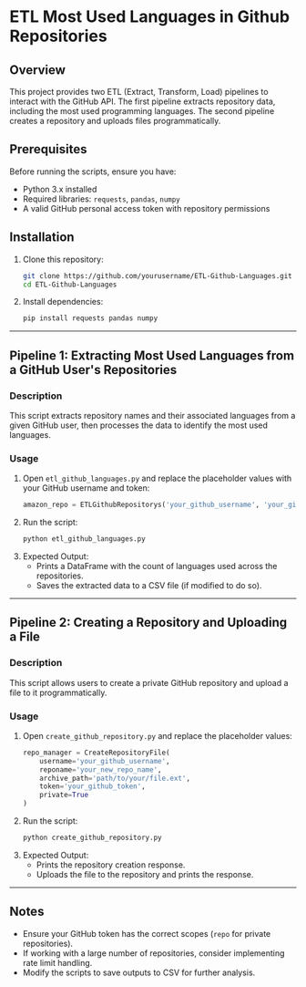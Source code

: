 # ETL Most Used Languages in Github Repositories

## Overview
This project provides two ETL (Extract, Transform, Load) pipelines to interact with the GitHub API. The first pipeline extracts repository data, including the most used programming languages. The second pipeline creates a repository and uploads files programmatically.

## Prerequisites
Before running the scripts, ensure you have:

- Python 3.x installed
- Required libraries: `requests`, `pandas`, `numpy`
- A valid GitHub personal access token with repository permissions

## Installation
1. Clone this repository:
   ```bash
   git clone https://github.com/yourusername/ETL-Github-Languages.git
   cd ETL-Github-Languages
   ```
2. Install dependencies:
   ```bash
   pip install requests pandas numpy
   ```

---
## Pipeline 1: Extracting Most Used Languages from a GitHub User's Repositories

### Description
This script extracts repository names and their associated languages from a given GitHub user, then processes the data to identify the most used languages.

### Usage
1. Open `etl_github_languages.py` and replace the placeholder values with your GitHub username and token:
   ```python
   amazon_repo = ETLGithubRepositorys('your_github_username', 'your_github_token')
   ```
2. Run the script:
   ```bash
   python etl_github_languages.py
   ```
3. Expected Output:
   - Prints a DataFrame with the count of languages used across the repositories.
   - Saves the extracted data to a CSV file (if modified to do so).

---
## Pipeline 2: Creating a Repository and Uploading a File

### Description
This script allows users to create a private GitHub repository and upload a file to it programmatically.

### Usage
1. Open `create_github_repository.py` and replace the placeholder values:
   ```python
   repo_manager = CreateRepositoryFile(
       username='your_github_username',
       reponame='your_new_repo_name',
       archive_path='path/to/your/file.ext',
       token='your_github_token',
       private=True
   )
   ```
2. Run the script:
   ```bash
   python create_github_repository.py
   ```
3. Expected Output:
   - Prints the repository creation response.
   - Uploads the file to the repository and prints the response.

---
## Notes
- Ensure your GitHub token has the correct scopes (`repo` for private repositories).
- If working with a large number of repositories, consider implementing rate limit handling.
- Modify the scripts to save outputs to CSV for further analysis.
